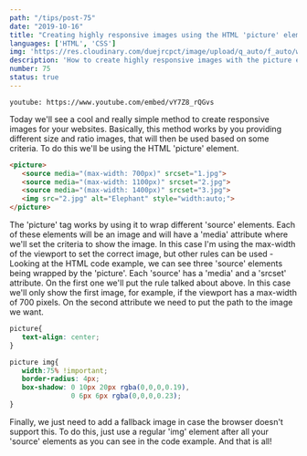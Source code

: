 ```yaml
---
path: "/tips/post-75"
date: "2019-10-16"
title: "Creating highly responsive images using the HTML 'picture' element"
languages: ['HTML', 'CSS']
img: 'https://res.cloudinary.com/duejrcpct/image/upload/q_auto/f_auto/w_1000/v1586976505/tips/75-1_ddm7vn.png'
description: 'How to create highly responsive images with the picture element'
number: 75
status: true
---
```


`youtube: https://www.youtube.com/embed/vY7Z8_rQGvs`

Today we'll see a cool and really simple method to create responsive images for your websites. Basically, this method works by you providing different size and ratio images, that will then be used based on some criteria. To do this we'll be using the HTML 'picture' element.

 ```html
<picture>
    <source media="(max-width: 700px)" srcset="1.jpg">
    <source media="(max-width: 1100px)" srcset="2.jpg">
    <source media="(max-width: 1400px)" srcset="3.jpg">
    <img src="2.jpg" alt="Elephant" style="width:auto;">
</picture>
 ```

The 'picture' tag works by using it to wrap different 'source' elements. Each of these elements will be an image and will have a 'media' attribute where we'll set the criteria to show the image. In this case I'm using the max-width of the viewport to set the correct image, but other rules can be used -
Looking at the HTML code example, we can see three 'source' elements being wrapped by the 'picture'. Each 'source' has a 'media' and a 'srcset' attribute. On the first one we'll put the rule talked about above. In this case we'll only show the first image, for example, if the viewport has a max-width of 700 pixels. On the second attribute we need to put the path to the image we want.

 ```css
picture{
    text-align: center;
}

picture img{
    width:75% !important;
    border-radius: 4px;
    box-shadow: 0 10px 20px rgba(0,0,0,0.19), 
                0 6px 6px rgba(0,0,0,0.23);
}
 ```

Finally, we just need to add a fallback image in case the browser doesn't support this. To do this, just use a regular 'img' element after all your 'source' elements as you can see in the code example. And that is all!